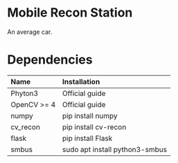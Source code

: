 # Mobile Recon Station
An average car.

# Dependencies
| Name | Installation |
| :------------- | :------------- |
| Phyton3 | Official guide |
| OpenCV >= 4 | Official guide |
| numpy | pip install numpy |
| cv_recon | pip install cv-recon |
| flask | pip install Flask |
| smbus | sudo apt install python3-smbus |
